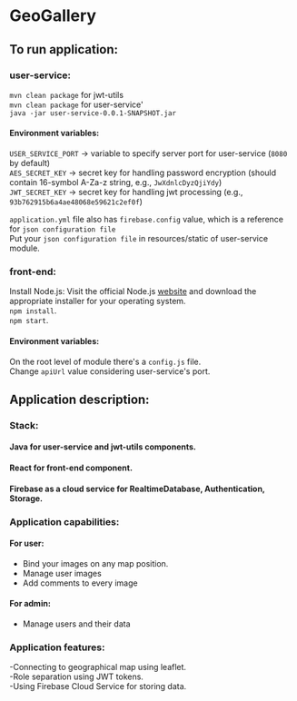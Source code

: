 # GeoGallery  

## To run application:
### user-service:
`mvn clean package` for jwt-utils  
`mvn clean package` for user-service'  
`java -jar user-service-0.0.1-SNAPSHOT.jar`  

#### Environment variables:  
`USER_SERVICE_PORT` -> variable to specify server port for user-service (`8080` by default)  
`AES_SECRET_KEY` -> secret key for handling password encryption (should contain 16-symbol A-Za-z string, e.g., `JwXdnlcDyzQjiYdy`)  
`JWT_SECRET_KEY` -> secret key for handling jwt processing (e.g., `93b762915b6a4ae48068e59621c2ef0f`)  

`application.yml` file also has `firebase.config` value, which is a reference for `json configuration file`  
Put your `json configuration file` in resources/static of user-service module.  

### front-end:  
Install Node.js: Visit the official Node.js [website](https://nodejs.org) and download the appropriate installer for your operating system.  
`npm install`.  
`npm start`.  

#### Environment variables:  
On the root level of module there's a `config.js` file.  
Change `apiUrl` value considering user-service's port.  

## Application description:  
### Stack:  
#### Java for user-service and jwt-utils components.  
#### React for front-end component.  
#### Firebase as a cloud service for RealtimeDatabase, Authentication, Storage.  

### Application capabilities:  
#### For user:  
- Bind your images on any map position.  
- Manage user images  
- Add comments to every image  
#### For admin:  
- Manage users and their data  

### Application features:  
-Connecting to geographical map using leaflet.  
-Role separation using JWT tokens.  
-Using Firebase Cloud Service for storing data.  

